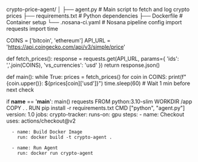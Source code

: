 crypto-price-agent/
│
├── agent.py                 # Main script to fetch and log crypto prices
├── requirements.txt         # Python dependencies
├── Dockerfile               # Container setup
└── .nosana-ci.yaml          # Nosana pipeline config
import requests
import time

COINS = ['bitcoin', 'ethereum']
API_URL = 'https://api.coingecko.com/api/v3/simple/price'

def fetch_prices():
    response = requests.get(API_URL, params={
        'ids': ','.join(COINS),
        'vs_currencies': 'usd'
    })
    return response.json()

def main():
    while True:
        prices = fetch_prices()
        for coin in COINS:
            print(f"{coin.upper()}: ${prices[coin]['usd']}")
        time.sleep(60)  # Wait 1 min before next check

if __name__ == '__main__':
    main()
    requests
    FROM python:3.10-slim
WORKDIR /app
COPY . .
RUN pip install -r requirements.txt
CMD ["python", "agent.py"]
version: 1.0
jobs:
  crypto-tracker:
    runs-on: gpu
    steps:
      - name: Checkout
        uses: actions/checkout@v2

      - name: Build Docker Image
        run: docker build -t crypto-agent .

      - name: Run Agent
        run: docker run crypto-agent
